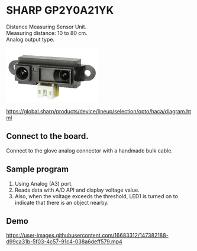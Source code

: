 # SHARP GP2Y0A21YK

Distance Measuring Sensor Unit.  
Measuring distance: 10 to 80 cm.  
Analog output type.

<img src="https://github.com/mrubyc/devkit02/raw/main/samples/GP2Y0A21YK_Distance/img/GP2Y0A21YK.jpg">

https://global.sharp/products/device/lineup/selection/opto/haca/diagram.html

## Connect to the board.

Connect to the glove analog connector with a handmade bulk cable.


## Sample program

1. Using Analog (A3) port.
2. Reads data with A/D API and display voltage value.
3. Also, when the voltage exceeds the threshold, LED1 is turned on to indicate that there is an object nearby. 

## Demo

https://user-images.githubusercontent.com/16683312/147382188-d99ca31b-5f03-4c57-91c4-038a6deff579.mp4
